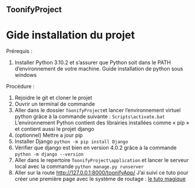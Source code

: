 ## ToonifyProject

# Gide installation du projet

Prérequis :
  1. Installer Python 3.10.2 et s’assurer que Python soit dans le PATH d’environnement de votre machine. Guide installation de python sous windows

Procédure :
  1. Rejoidre le git et cloner le projet
  2. Ouvrir un terminal de commande
  3. Aller dans le dossier `ToonifyProject`et lancer l’environnement virtuel python grâce à la commande suivante : `Scripts\activate.bat` L’environnement Python contient des librairies installées comme « pip » et contient aussi le projet django
  4. (optionnel) Mettre a jour pip
  5. Installer Django `python -m pip install Django`
  6. Vérifier que django est bien en version 4.0.2 grâce à la commande `python -m django --version`
  7. Aller dans le repertoire `ToonifyProject\application` et lancer le serveur local avec la commande `python manage.py runserver`
  9. Aller sur la route http://127.0.0.1:8000/toonifyApp/ J’ai suivi ce tuto pour créer une première page avec le système de routage : [le tuto magique](https://docs.djangoproject.com/fr/4.0/intro/tutorial01/)
